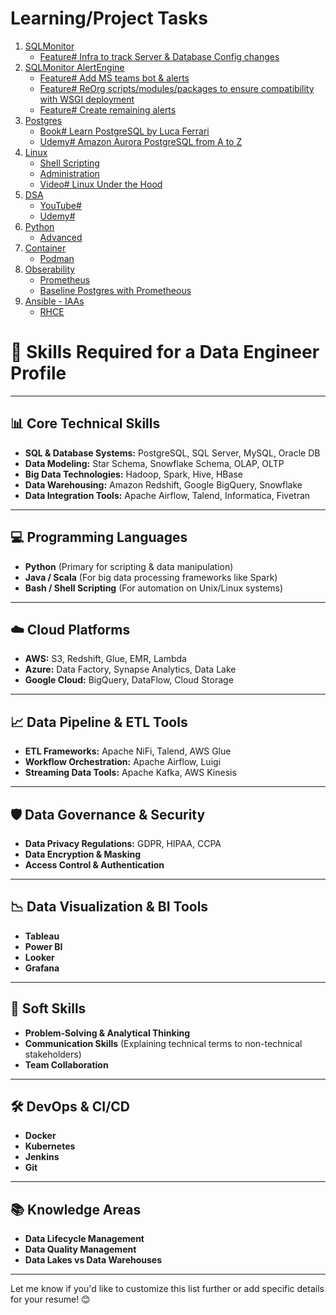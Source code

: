 # Learning/Project Tasks
1. [SQLMonitor](https://github.com/imajaydwivedi/SQLMonitor)
   - [Feature# Infra to track Server & Database Config changes](https://github.com/imajaydwivedi/SQLMonitor/issues/3)
2. [SQLMonitor AlertEngine](https://github.com/imajaydwivedi/SQLMonitor/issues/2)
   - [Feature# Add MS teams bot & alerts](https://github.com/imajaydwivedi/SQLMonitor/issues/21)
   - [Feature# ReOrg scripts/modules/packages to ensure compatibility with WSGI deployment](https://github.com/imajaydwivedi/SQLMonitor/issues/22)
   - [Feature# Create remaining alerts](https://github.com/imajaydwivedi/SQLMonitor/issues/2)
3. [Postgres](https://www.enterprisedb.com/postgres-tutorials/introduction-postgresql-performance-tuning-and-optimization)
   - [Book# Learn PostgreSQL by Luca Ferrari](https://www.packtpub.com/product/learn-postgresql-second-edition/9781837635641)
   - [Udemy# Amazon Aurora PostgreSQL from A to Z](https://www.udemy.com/share/1068Lm3@n7dACC_NKfS8kQijrJW_09-GcmOYkQQtX_t6TgNh4qlvGmKsWqyR1UsRIVWN96-H/)
4. [Linux]()
   - [Shell Scripting]()
   - [Administration]()
   - [Video# Linux Under the Hood]()
5. [DSA]()
   - [YouTube# ]()
   - [Udemy# ]()
6. [Python]()
   - [Advanced]()
7. [Container]()
   - [Podman]()
8. [Obserability]()
   - [Prometheus]()
   - [Baseline Postgres with Prometheous]()
9. [Ansible - IAAs]()
    - [RHCE]()
  

# 🚀 **Skills Required for a Data Engineer Profile**

---

## 📊 **Core Technical Skills**
- **SQL & Database Systems:** PostgreSQL, SQL Server, MySQL, Oracle DB  
- **Data Modeling:** Star Schema, Snowflake Schema, OLAP, OLTP  
- **Big Data Technologies:** Hadoop, Spark, Hive, HBase  
- **Data Warehousing:** Amazon Redshift, Google BigQuery, Snowflake  
- **Data Integration Tools:** Apache Airflow, Talend, Informatica, Fivetran  

---

## 💻 **Programming Languages**
- **Python** (Primary for scripting & data manipulation)  
- **Java / Scala** (For big data processing frameworks like Spark)  
- **Bash / Shell Scripting** (For automation on Unix/Linux systems)  

---

## ☁️ **Cloud Platforms**
- **AWS:** S3, Redshift, Glue, EMR, Lambda  
- **Azure:** Data Factory, Synapse Analytics, Data Lake  
- **Google Cloud:** BigQuery, DataFlow, Cloud Storage  

---

## 📈 **Data Pipeline & ETL Tools**
- **ETL Frameworks:** Apache NiFi, Talend, AWS Glue  
- **Workflow Orchestration:** Apache Airflow, Luigi  
- **Streaming Data Tools:** Apache Kafka, AWS Kinesis  

---

## 🛡️ **Data Governance & Security**
- **Data Privacy Regulations:** GDPR, HIPAA, CCPA  
- **Data Encryption & Masking**  
- **Access Control & Authentication**  

---

## 📉 **Data Visualization & BI Tools**
- **Tableau**  
- **Power BI**  
- **Looker**  
- **Grafana**  

---

## 🧠 **Soft Skills**
- **Problem-Solving & Analytical Thinking**  
- **Communication Skills** (Explaining technical terms to non-technical stakeholders)  
- **Team Collaboration**  

---

## 🛠️ **DevOps & CI/CD**
- **Docker**  
- **Kubernetes**  
- **Jenkins**  
- **Git**  

---

## 📚 **Knowledge Areas**
- **Data Lifecycle Management**  
- **Data Quality Management**  
- **Data Lakes vs Data Warehouses**  

---

Let me know if you'd like to customize this list further or add specific details for your resume! 😊

